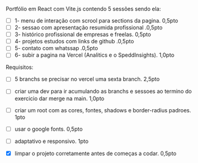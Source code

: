 Portfólio em React com Vite.js contendo 5 sessões sendo ela:

- [ ] 1- menu de interação com scrool para sections da pagina. 0,5pto
- [ ] 2- sessao com apresentação resumida profissional .0,5pto
- [ ] 3- histórico profissional de empresas e freelas. 0,5pto
- [ ] 4- projetos estudos com links de github .0,5pto
- [ ] 5- contato com whatssap .0,5pto
- [ ] 6- subir a pagina na Vercel (Analitics e o SpeddInsights). 1,0pto

Requisitos:

- [ ] 5 branchs se precisar no vercel uma sexta branch. 2,5pto
	        
- [ ] criar uma dev para ir acumulando as branchs e sessoes ao termino do exercicio dar merge na main. 1,0pto
	        
- [ ] criar um root com as cores, fontes, shadows e border-radius padroes. 1pto
    
- [ ] usar o google fonts. 0,5pto
	        
- [ ] adaptativo e responsivo. 1pto
    
- [x] limpar o projeto corretamente antes de começas a codar. 0,5pto 
